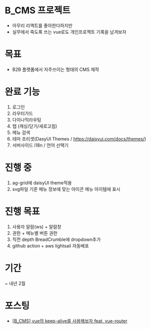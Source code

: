 # B_CMS 프로젝트
- 아무리 리액트를 좋아한다하지만 
- 실무에서 죽도록 쓰는 vue로도 개인프로젝트 기록을 남겨보자

# 목표
- B2B 플랫폼에서 자주쓰이는 형태의 CMS 제작

# 완료 기능
1. 로그인
2. 라우터가드
3. 다이나믹라우팅
4. 탭 (캐싱/닫기/새로고침)
5. 메뉴 검색
6. 테마 프리셋(DasyUI Themes / https://daisyui.com/docs/themes/)
7. 서버사이드 i18n / 언어 선택기

# 진행 중
1. ag-grid에 daisyUI theme적용
2. svg파일 기준 메뉴 정보에 맞는 아이콘 메뉴 아이템에 표시

# 진행 목표
1. 사용자 알람(ws) + 알람창
2. 권한 + 메뉴별 버튼 권한
3. 직전 depth BreadCrumble에 dropdown추가
4. github action + aws lightsail 자동배포

# 기간
~ 내년 2월

# 포스팅
- [[B_CMS] vue의 keep-alive를 사용해보자 feat. vue-router](https://hbyun.tistory.com/255)
